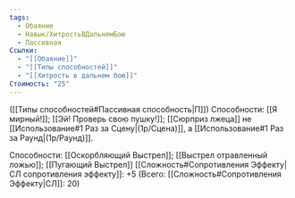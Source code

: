 ```yaml
---
tags:
  - Обаяние
  - Навык/ХитростьВДальнемБою
  - Пассивная
Ссылки:
  - "[[Обаяние]]"
  - "[[Типы способностей]]"
  - "[[Хитрость в дальнем бою]]"
Стоимость: "25"
---
```

([[Типы способностей#Пассивная способность|П]]) Способности: [[Я мирный!]]; [[Эй! Проверь свою пушку!]]; [[Сюрприз лжеца]] не [[Использование#1 Раз за Сцену|(1р/Сцена)]], а [[Использование#1 Раз за Раунд|(1р/Раунд)]].

Способности: [[Оскорбляющий Выстрел]]; [[Выстрел отравленный ложью]]; [[Пугающий Выстрел]] [[Сложность#Cопротивления Эффекту|СЛ сопротивления эффекту]]: +5 (Всего: [[Сложность#Cопротивления Эффекту|СЛ]]: 20)